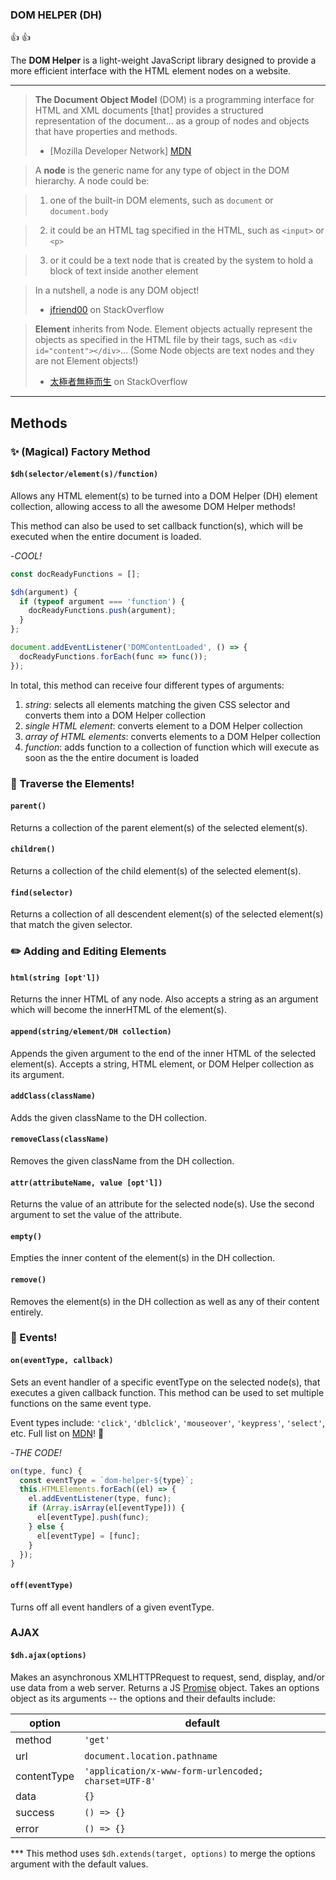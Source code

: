 ### DOM HELPER (DH)
:thumbsup: :thumbsup:

The **DOM Helper** is a light-weight JavaScript library designed to provide a more efficient interface with the HTML element nodes on a website.

---

> **The Document Object Model** (DOM) is a programming interface for HTML and XML documents [that] provides a structured representation of the document... as a group of nodes and objects that have properties and methods.
> - [Mozilla Developer Network] [MDN]

[MDN]: (https://developer.mozilla.org/en-US/docs/Web/API/Document_Object_Model/Introduction)

> A **node** is the generic name for any type of object in the DOM hierarchy. A node could be:

>1. one of the built-in DOM elements, such as `document` or `document.body`

>2. it could be an HTML tag specified in the HTML, such as `<input>` or `<p>`

>3. or it could be a text node that is created by the system to hold a block of text inside another element

> In a nutshell, a node is any DOM object!
>   - [jfriend00][so-link1] on StackOverflow

[so-link1]: (http://stackoverflow.com/questions/9979172/difference-between-node-object-and-element-object/9979779#9979779)

> **Element** inherits from Node. Element objects actually represent the objects as specified in the HTML file by their tags, such as `<div id="content"></div>`... (Some Node objects are text nodes and they are not Element objects!)
> - [太極者無極而生][so-link2] on StackOverflow

[so-link2]: (http://stackoverflow.com/questions/9979172/difference-between-node-object-and-element-object/16014680#16014680)

---

## Methods

### :sparkles: (Magical) Factory Method

#### `$dh(selector/element(s)/function)`
Allows any HTML element(s) to be turned into a DOM Helper (DH) element collection, allowing access to all the awesome DOM Helper methods!

This method can also be used to set callback function(s), which will be executed when the entire document is loaded.

-*COOL!*
```js
const docReadyFunctions = [];

$dh(argument) {
  if (typeof argument === 'function') {
    docReadyFunctions.push(argument);
  }
};

document.addEventListener('DOMContentLoaded', () => {
  docReadyFunctions.forEach(func => func());
});
```

In total, this method can receive four different types of arguments:

1. *string*: selects all elements matching the given CSS selector and converts them into a DOM Helper collection
2. *single HTML element*: converts element to a DOM Helper collection
3. *array of HTML elements*: converts elements to a DOM Helper collection
4. *function*: adds function to a collection of function which will execute as soon as the the entire document is loaded

### :mountain_cableway: Traverse the Elements!

#### `parent()`
Returns a collection of the parent element(s) of the selected element(s).

#### `children()`
Returns a collection of the child element(s) of the selected element(s).

#### `find(selector)`
Returns a collection of all descendent element(s) of the selected element(s) that match the given selector.

### :pencil2: Adding and Editing Elements

#### `html(string [opt'l])`
Returns the inner HTML of any node. Also accepts a string as an argument which will become the innerHTML of the element(s).

#### `append(string/element/DH collection)`
Appends the given argument to the end of the inner HTML of the selected element(s). Accepts a string, HTML element, or DOM Helper collection as its argument.

#### `addClass(className)`
Adds the given className to the DH collection.

#### `removeClass(className)`
Removes the given className from the DH collection.

#### `attr(attributeName, value [opt'l])`
Returns the value of an attribute for the selected node(s). Use the second argument to set the value of the attribute.

#### `empty()`
Empties the inner content of the element(s) in the DH collection.

#### `remove()`
Removes the element(s) in the DH collection as well as any of their content entirely.

### :balloon: Events!

#### `on(eventType, callback)`
Sets an event handler of a specific eventType on the selected node(s), that executes a given callback function. This method can be used to set multiple functions on the same event type.

Event types include: `'click'`, `'dblclick'`, `'mouseover'`, `'keypress'`, `'select'`, etc. Full list on [MDN](https://developer.mozilla.org/en-US/docs/Web/Events)! :wine_glass:

-*THE CODE!*

```js
on(type, func) {
  const eventType = `dom-helper-${type}`;
  this.HTMLElements.forEach((el) => {
    el.addEventListener(type, func);
    if (Array.isArray(el[eventType])) {
      el[eventType].push(func);
    } else {
      el[eventType] = [func];
    }
  });
}
```

#### `off(eventType)`
Turns off all event handlers of a given eventType.

### AJAX

#### `$dh.ajax(options)`
Makes an asynchronous XMLHTTPRequest to request, send, display, and/or use data from a web server.  Returns a JS [Promise](https://developer.mozilla.org/en-US/docs/Web/JavaScript/Reference/Global_Objects/Promise) object. Takes an options object as its arguments -- the options and their defaults include:

option | default
--- | ---
method | `'get'`
url | `document.location.pathname`
contentType | `'application/x-www-form-urlencoded; charset=UTF-8'`
data | `{}`
success | `() => {}`
error | `() => {}`

*** This method uses `$dh.extends(target, options)` to merge the options argument with the default values.
